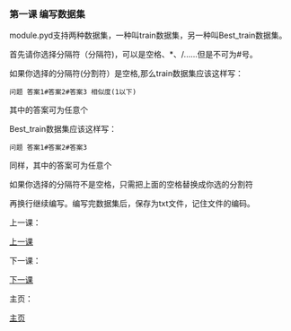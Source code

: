 ### 第一课 编写数据集

  module.pyd支持两种数据集，一种叫train数据集，另一种叫Best_train数据集。
  
  首先请你选择分隔符（分隔符)，可以是空格、*、/......但是不可为#号。
  
  如果你选择的分隔符(分割符）是空格,那么train数据集应该这样写：
  
    问题 答案1#答案2#答案3 相似度(1以下)
         
  其中的答案可为任意个
  
  Best_train数据集应该这样写：
  
    问题 答案1#答案2#答案3
         
  同样，其中的答案可为任意个
  
  如果你选择的分隔符不是空格，只需把上面的空格替换成你选的分割符
  
  再换行继续编写。编写完数据集后，保存为txt文件，记住文件的编码。
  
  上一课：
  
  [上一课](https://lazy-cat-xiaolanmao.github.io/Learning-course/zh-cn/preface)
  
  下一课：
  
  [下一课](https://lazy-cat-xiaolanmao.github.io/Learning-course/zh-cn/2)
  
  主页：
  
  [主页](https://lazy-cat-xiaolanmao.github.io/)
  
